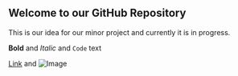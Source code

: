 ## Welcome to our GitHub Repository

This is our idea for our minor project and currently it is in progress.

**Bold** and _Italic_ and `Code` text

[Link](url) and ![Image](src)
```
